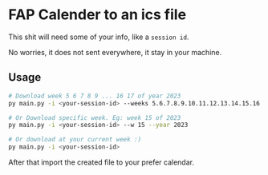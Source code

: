 # FAP Calender to an ics file

This shit will need some of your info, like a `session id`.

No worries, it does not sent everywhere, it stay in your machine.

## Usage

```bash
# Download week 5 6 7 8 9 ... 16 17 of year 2023
py main.py -i <your-session-id> --weeks 5.6.7.8.9.10.11.12.13.14.15.16.17 --year 2023

# Or Download specific week. Eg: week 15 of 2023
py main.py -i <your-session-id> --w 15 --year 2023

# Or download at your current week :)
py main.py -i <your-session-id>
```

After that import the created file to your prefer calendar.
